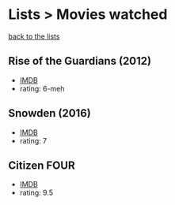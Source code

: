 # Lists > Movies watched

[back to the lists](/)

## Rise of the Guardians (2012)

- [IMDB](http://www.imdb.com/title/tt1446192)
- rating: 6-meh

## Snowden (2016)

- [IMDB](http://www.imdb.com/title/tt3774114)
- rating: 7

## Citizen FOUR

- [IMDB](http://www.imdb.com/title/tt4044364)
- rating: 9.5
